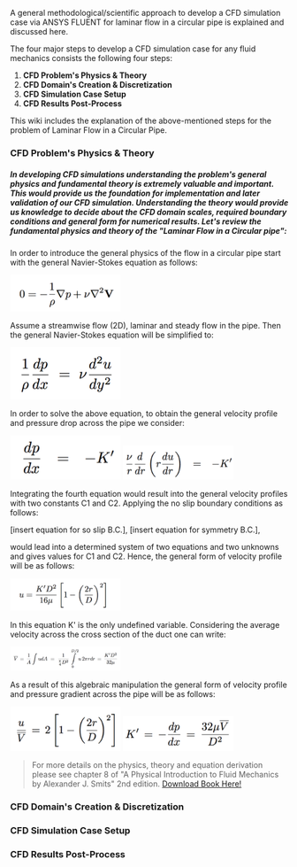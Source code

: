 
A general methodological/scientific approach to develop a CFD simulation case via ANSYS FLUENT for laminar flow in a circular pipe is explained and discussed here.

The four major steps to develop a CFD simulation case for any fluid mechanics consists the following four steps:

1. **CFD Problem's Physics & Theory**
2. **CFD Domain's Creation & Discretization**
3. **CFD Simulation Case Setup**
4. **CFD Results Post-Process**

This wiki includes the explanation of the above-mentioned steps for the problem of Laminar Flow in a Circular Pipe.


### CFD Problem's Physics & Theory

##### In developing CFD simulations understanding the problem's general physics and fundamental theory is extremely valuable and important. This would provide us the foundation for implementation and later validation of our CFD simulation. Understanding the theory would provide us knowledge to decide about the CFD domain scales, required boundary conditions and general form for numerical results. Let's review the fundamental physics and theory of the "Laminar Flow in a Circular pipe":

In order to introduce the general physics of the flow in a circular pipe start with the general Navier-Stokes equation as follows:

<img src="./imgs/lex-smits-8.2.png" width="200">

Assume a streamwise flow (2D), laminar and steady flow in the pipe. Then the general Navier-Stokes equation will be simplified to:

<img src="./imgs/lex-smits-8.3.png" width="200">

In order to solve the above equation, to obtain the general velocity profile and pressure drop across the pipe we consider:

<img src="./imgs/lex-smits-8.13.png" width="200">

<img src="./imgs/lex-smits-8.14.png" width="200">

Integrating the fourth equation would result into the general velocity profiles with two constants C1 and C2. Applying the no slip boundary conditions as follows:

[insert equation for so slip B.C.],
[insert equation for symmetry B.C.],

would lead into a determined system of two equations and two unknowns and gives values for C1 and C2. Hence, the general form of velocity profile will be as follows:

<img src="./imgs/lex-smits-8.15.png" width="200">

In this equation K' is the only undefined variable. Considering the average velocity across the cross section of the duct one can write:

<img src="./imgs/lex-smits-8.16.png" width="200">

As a result of this algebraic manipulation the general form of velocity profile and pressure gradient across the pipe will be as follows:

<img src="./imgs/lex-smits-8.18.png" width="200">

<img src="./imgs/lex-smits-8.17.png" width="200">

> For more details on the physics, theory and equation derivation please see chapter 8 of "A Physical Introduction to Fluid Mechanics by Alexander J. Smits" 2nd edition. [Download Book Here!](http://www.efluids.com/efluids/books/efluids_books.htm)


### CFD Domain's Creation & Discretization
### CFD Simulation Case Setup
### CFD Results Post-Process
